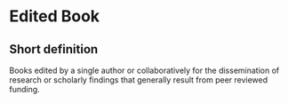 # Edited Book
## Short definition
Books edited by a single author or collaboratively for the dissemination of research or scholarly findings that generally result from peer reviewed funding.
